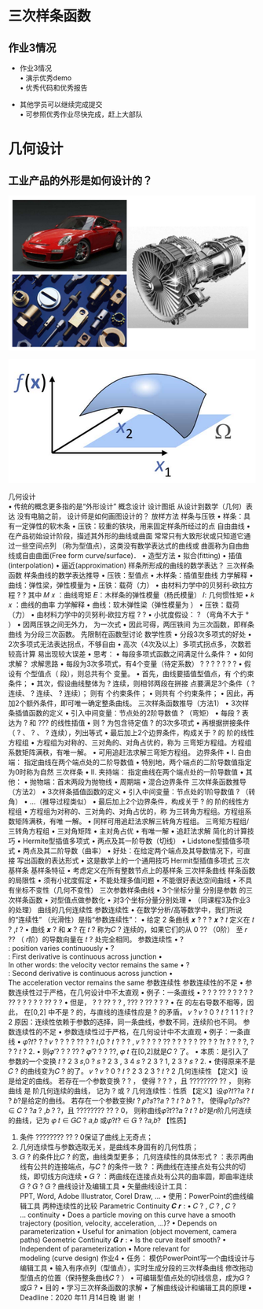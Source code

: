 # 三次样条函数

## 作业3情况   
* 作业3情况   
• 演示优秀demo   
• 优秀代码和优秀报告  

* 其他学员可以继续完成提交   
• 可参照优秀作业尽快完成，赶上大部队 

# 几何设计  

## 工业产品的外形是如何设计的？  

![](../assets/几何-1.png)  


![](../assets/多元函数-1.png)  

几何设计  
• 传统的概念更多指的是“外形设计”
概念设计
设计图纸
从设计到数学（几何）表达
没有电脑之前，
设计师是如何画图设计的？
放样方法
样条与压铁
• 样条：具有一定弹性的软木条
• 压铁：较重的铁块，用来固定样条所经过的点
自由曲线
• 在产品初始设计阶段，描述其外形的曲线或曲面
常常只有大致形状或只知道它通过一些空间点列
（称为型值点），这类没有数学表达式的曲线或
曲面称为自由曲线或自由曲面(Free form
curve/surface)．
• 造型方法
• 拟合(fitting)
• 插值(interpolation)
• 逼近(approximation)
样条所形成的曲线的数学表达？
三次样条函数
样条曲线的数学表达推导
• 压铁：型值点
• 木样条：插值型曲线
力学解释
• 曲线：弹性梁，弹性模量为
• 压铁：载荷（力）
• 由材料力学中的贝努利‐欧拉方程
?
?
其中
𝑀 𝑥 ：曲线弯矩
𝐸：木样条的弹性模量（杨氏模量）
𝐼: 几何惯性矩
• 𝑘 𝑥 ：曲线的曲率
力学解释
• 曲线：软木弹性梁（弹性模量为 ）
• 压铁：载荷（力）
• 由材料力学中的贝努利‐欧拉方程
?
?
• 小扰度假设：
?
（弯角不大于
° ）
• 因两压铁之间无外力， 为一次式
• 因此可得，两压铁间 为三次函数，即样条曲线
为分段三次函数。
先限制在函数型讨论
数学性质
• 分段3次多项式的好处
• 2次多项式无法表达拐点，不够自由
• 高次（4次及以上）多项式拐点多，次数若较高计算
易出现较大误差
• 思考：
• 每段多项式函数之间满足什么条件？
• 如何求解？
求解思路
• 每段为3次多项式，有4个变量（待定系数）
? ? ? ?
?
?
?
• 假设有 个型值点（ 段），则总共有个 变量。
• 首先，曲线要插值型值点，有 个约束条件；
• 其次，假设曲线整体为
? 连续，则相邻两段在拼接
点要满足3个条件（
? 连续、 ? 连续、 ? 连续）；
则有 个约束条件；
• 则共有 个约束条件；
• 因此，再加2个额外条件，即可唯一确定整条曲线。
三次样条函数推导（方法1）
• 3次样条插值函数的定义
• 引入中间变量：节点处的2阶导数值
? （弯矩）
• 每段
?
表达为
? 和 ??? 的线性插值
• 则
?
为包含待定值
? 的3次多项式
• 再根据拼接条件（
? 、 ? 、 ? 连续），列出等式
• 最后加上2个边界条件，构成关于
?
的 阶的线性方程组
• 方程组为对称的、三对角的、对角占优的，称为
三弯矩方程组。方程组系数矩阵满秩，有唯一解。
• 可用追赶法求解三弯矩方程组。
边界条件
• I. 自由端： 指定曲线在两个端点处的二阶导数值
• 特别地，两个端点的二阶导数值指定为0时称为自然
三次样条
• II. 夹持端： 指定曲线在两个端点处的一阶导数值
• 其他：
• 抛物端：首末两段为抛物线
• 周期端
• 混合边界条件
三次样条函数推导（方法2）
• 3次样条插值函数的定义
• 引入中间变量：节点处的1阶导数值
? （转角）
• …（推导过程类似）
• 最后加上2个边界条件，构成关于
?
的 阶的线性方程组
• 方程组为对称的、三对角的、对角占优的，称
为三转角方程组。方程组系数矩阵满秩，有唯
一解。
• 同样可用追赶法求解三转角方程组。
三弯矩方程组/三转角方程组
• 三对角矩阵
• 主对角占优
• 有唯一解
• 追赶法求解
简化的计算技巧
• Hermite型插值多项式
• 两点及其一阶导数（切线）
• Lidstone型插值多项式
• 两点及其二阶导数（曲率）
• 好处：在给定两个端点及其导数情况下，可直接
写出函数的表达形式
• 这是数学上的一个通用技巧
Hermit型插值多项式
三次基样条
基样条特征
• 考虑定义在所有整数节点上的基样条
三次样条曲线
样条函数的局限性
• 须有小扰度假定
• 不能处理多值问题
• 不能很好表达空间曲线
• 不具有坐标不变性（几何不变性）
三次参数样条曲线
• 3个坐标分量 分别是参数 的三次样条函数
• 对型值点做参数化
• 对3个坐标分量分别处理
• （同课程3及作业3的处理）
曲线的几何连续性
参数连续性
• 在数学分析/高等数学中，我们所说的“连续性”
（光滑性）是指“参数连续性”：
• 给定 2 条曲线
𝒙 ? ? ?
𝒙 ? 𝑡 定义在 𝑡 ? ,𝑡 ?
• 曲线 𝒙 ? 和 𝒙 ? 在 𝑡 ? 称为𝐶 ? 连续的，如果它们的从 0 ??
（0阶） 至 𝑟 ?? （ 𝑟阶）的导数向量在 𝑡 ? 处完全相同。
参数连续性
•
? : position varies continuously
•
? : First derivative is continuous across junction
• In other words: the velocity vector remains the same
•
? : Second derivative is continuous across junction
• The acceleration vector remains the same
参数连续性
参数连续性的不足
• 参数连续性过于严格，在几何设计中不太直观
• 例子：一条直线
•
?
? ? ?? ?
?
?
? ? ?? ?
?
? ? ? ?? ?
?
• 但是，
? ? ?? ?
?
,
??? ? ?? ? ?
?
• 在 的左右导数不相等，因此， 在[0,2]
中不是
? 的，与直线的连续性应是 ? 的矛盾。
𝑣 ? 𝑣 ?
0 ? 𝑡 ? 1 1 ? 𝑡 ? 2
原因：连续性依赖于参数的选择，同一条曲线，参数不同，连续阶也不同。
参数连续性的不足
• 参数连续性过于严格，在几何设计中不太直观
• 例子：一条直线
• 𝜑?𝑡? ? ?
𝑣 ? ?
? ? ?? ?
?
𝑡,0 ? 𝑡 ?
?
?
,
𝑣 ? ?
? ? ?? ?
?
?
? ? ?? ?
?
?𝑡 ?
?
? ?,
?
?
? 𝑡 ? 2.
• 则𝜑′? ?
?
?? ? 𝜑′? ?
?
??, 𝜑 𝑡 在[0,2]就是𝐶 ? 了。
• 本质：是引入了参数的一个变换
𝑡 ?
2
3
𝑠,0 ? 𝑠 ?
2
3
,
3
4
𝑠 ?
2
3
? 1,
2
3
? 𝑠 ? 2.
• 使得原来不是𝐶 ? 的曲线变为𝐶 ? 的了。
𝑣 ? 𝑣 ?
0 ? 𝑡 ?
2
3
2
3
? 𝑡 ? 2
几何连续性
【定义】设 是给定的曲线。
若存在一个参数变换
? ?
，
使得
?
? ?
，且 ????????
??
，
则称曲线 是 阶几何连续的曲线，
记为
?
或
?
几何连续性：性质
【定义】设𝜑?𝑡??𝑎 ? 𝑡 ? 𝑏?是给定的曲线。
若存在一个参数变换𝑡 ? 𝜌?𝑠??𝑎 ? ? 𝑡 ? 𝑏 ? ?，
使得𝜑?𝜌?𝑠?? ∈ 𝐶 ? ?𝑎 ? ,𝑏 ? ?，且 ????????
??
? 0，
则称曲线𝜑?𝑡??𝑎 ? 𝑡 ? 𝑏?是𝑛阶几何连续的曲线，记为
𝜑 𝑡 ∈ 𝐺𝐶 ? 𝑎,𝑏 或𝜑?𝑡? ∈ 𝐺 ? ?𝑎,𝑏?
【性质】
1. 条件 ????????
??
? 0保证了曲线上无奇点；
2. 几何连续性与参数选取无关，是曲线本身固有的几何性质；
3. 𝐺 ? 的条件比𝐶 ? 的宽，曲线类型更多；
几何连续性的具体形式
? ：表示两曲线有公共的连接端点，与𝐶 ? 的条件一致
? ：两曲线在连接点处有公共的切线，即切线方向连续
• 𝐺 ? ：两曲线在连接点处有公共的曲率圆，即曲率连续
𝐺 ? 𝐺 ? 𝐺 ?
曲线设计及编辑工具
• 矢量曲线设计工具：PPT, Word, Adobe Illustrator,
Corel Draw, …
• 使用：PowerPoint的曲线编辑工具
两种连续性的比较
Parametric Continuity 𝑪 𝒓 :
• 𝐶 ? , 𝐶 ? , 𝐶 ? … continuity
• Does a particle moving on
this curve have a smooth
trajectory (position, velocity,
acceleration, …)?
• Depends on
parameterization
• Useful for animation
(object movement, camera
paths)
Geometric Continuity 𝑮 𝒓 :
• Is the curve itself
smooth?
• Independent of
parameterization
• More relevant for
modeling (curve design)
作业4
• 任务： 模仿PowerPoint写一个曲线设计与编辑工具
• 输入有序点列（型值点），实时生成分段的三次样条曲线
修改拖动型值点的位置（保持整条曲线𝐶 ? ）
• 可编辑型值点处的切线信息，成为𝐺 ? 或𝐺 ?
• 目的
• 学习三次样条函数的求解
• 了解曲线设计和编辑工具的原理
• Deadline：2020 年11 月14日晚
谢 谢 ！
